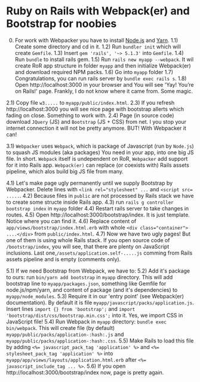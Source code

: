 # Ruby on Rails with Webpack(er) and Bootstrap for noobies

0) For work with Webpacker you have to install [Node.js](https://nodejs.org/en/download/package-manager/)
and [Yarn](https://yarnpkg.com/lang/en/docs/install/).
1.1) Create some directory and cd in it.
1.2) Run `bundler init` which will create `Gemfile`.
1.3) Insert `gem 'rails', '~> 5.1.3'` into `Gemfile`.
1.4) Run `bundle` to install rails gem.
1.5) Run `rails new myapp --webpack`. It wil create RoR app structure in folder `myapp` and then initialize Webpack(er) and download required NPM packs.
1.6) Go into `myapp` folder
1.7) Congratulations, you can run rails server by `bundle exec rails s`.
1.8) Open http://localhost:3000 in your browser and You will see 'Yay! You’re on Rails!' page. Frankly, I do not know where it came from. Some magic.

2.1) Copy file `w3.....` to `myapp/public/index.html`.
2.3) If you refresh http://localhost:3000 you will see nice page with bootstrap allerts which fading on close. Something to work with.
2.4) Page (in source code) download `JQuery` (JS) and `Bootstrap` (JS + CSS) from net. I you stop your internet connection it will not be pretty anymore. BUT! With Webpacker it can!

3.1) `Webpacker` uses `Webpack`, which is package of Javascript (run by `Node.js`) to squash JS modules (aka packages) You need in your app, into one big JS file. In short. `Webpack` itself is undependent on RoR, `Webpacker` add support for it into Rails app. `Webpack(er)` can replace (or coexists with) Rails assets pipeline, which alos build big JS file from many.

4.1) Let's make page ugly permanently until we supply Bootstrap by Webpacker. Delete lines with `<link rel="stylesheet" ...` and `<script src= .....`.
4.2) Because files in `public` are not processed by Rails stack we have to create some structe inside Rails app.
4.3) run `rails g controller bootstrap index` in `myapp` folder
4.4) Restart rails server to take changes in routes.
4.5) Open http://localhost:3000/bootstrap/index. It is just template. Notice where you can find it.
4.6) Replace content of `app/views/bootstrap/index.html.erb` with whole `<div class="container">
 ....</div>` from `public/index.html`.
4.7) Now we have two ugly pages! But one of them is using whole Rails stack. If you open source code of `/bootstrap/index`, you will see, that there are plenty on JavaScript inclusions. Last one,`/assets/application.self-.....js` comming from Rails assets pipeline and is empty (comments only).

5.1) If we need Bootstrap from Webpack, we have to:
5.2) Add it's package to ours: run `bin/yarn add bootstrap` in `myapp` directory. This will add bootstrap line to `myapp/packages.json`, something like Gemfile for node.js/npm/yarn, and content of package (and it's dependencies) to `myapp/node_modules`.
5.3) Require it in our 'entry point' (see Webpack(er) documentation). By default it is file `myapp/javascript/packs/application.js`. Insert lines `import {} from 'bootstrap';` and  `import 'bootstrap/dist/css/bootstrap.min.css';` into it. Yes, we import CSS in JavaScript file!
5.4) Run Webpack in `myapp` directory: `bundle exec bin/webpack`. This will create file (by default) `myapp/public/packs/application-:hash:.js` and `myapp/public/packs/application-:hash:.css`.
5.5) Make Rails to load this file by adding `<%= javascript_pack_tag 'application' %>` and `<%= stylesheet_pack_tag 'application' %>` into `myapp/app/views/layouts/application.html.erb` after `<%= javascript_include_tag ... %>`.
5.6) If you open http://localhost:3000/bootstrap/index now, page is pretty again.











